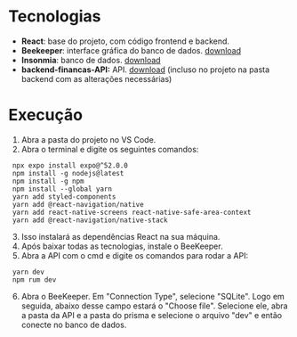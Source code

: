 # Tecnologias
- **React**: base do projeto, com código frontend e backend.
- **Beekeeper**: interface gráfica do banco de dados. [download](https://etecspgov.sharepoint.com/:u:/r/sites/Section_7793.A.-.T.406.228.20250/Shared%20Documents/General/Beekeeper-Studio-Setup-5.2.9.exe?csf=1&web=1&e=WQ7WeY "download do beekeeper")
- **Insonmia**: banco de dados. [download](https://etecspgov.sharepoint.com/:u:/r/sites/Section_7793.A.-.T.406.228.20250/Shared%20Documents/General/Insomnia.Core-11.1.0.exe?csf=1&web=1&e=fc0yqV "download do insonmia")
- **backend-financas-API:** API. [download](https://etecspgov.sharepoint.com/:u:/r/sites/Section_7793.A.-.T.406.228.20250/Shared%20Documents/General/backend-financas-main.zip?csf=1&web=1&e=bEcVpD "download da API") (incluso no projeto na pasta backend com as alterações necessárias)

# Execução
1. Abra a pasta do projeto no VS Code.
2. Abra o terminal e digite os seguintes comandos:
```
 npx expo install expo@^52.0.0
 npm install -g nodejs@latest
 npm install -g npm
 npm install --global yarn
 yarn add styled-components
 yarn add @react-navigation/native
 yarn add react-native-screens react-native-safe-area-context
 yarn add @react-navigation/native-stack
```
3. Isso instalará as dependências React na sua máquina.
4. Após baixar todas as tecnologias, instale o BeeKeeper.
5. Abra a API com o cmd e digite os comandos para rodar a API:
```
 yarn dev
 npm rum dev
```
6. Abra o BeeKeeper. Em "Connection Type", selecione "SQLite". Logo em seguida, abaixo desse campo estará o "Choose file". Selecione ele, abra a pasta da API e a pasta do prisma e selecione o arquivo "dev" e então conecte no banco de dados.